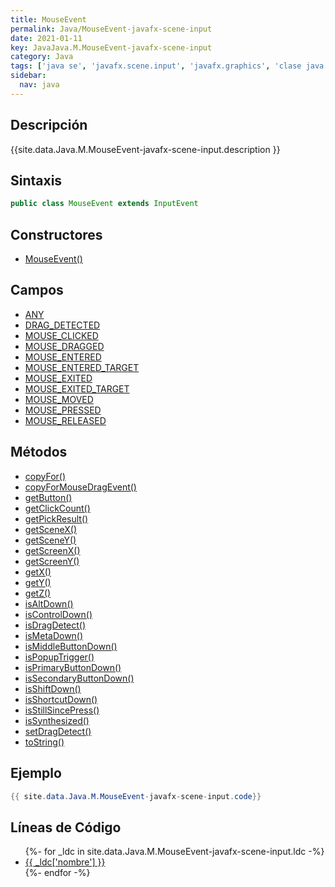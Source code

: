```yaml
---
title: MouseEvent
permalink: Java/MouseEvent-javafx-scene-input
date: 2021-01-11
key: JavaJava.M.MouseEvent-javafx-scene-input
category: Java
tags: ['java se', 'javafx.scene.input', 'javafx.graphics', 'clase java', 'JavaFX 2.0']
sidebar: 
  nav: java
---
```


## Descripción
{{site.data.Java.M.MouseEvent-javafx-scene-input.description }}

## Sintaxis
~~~java
public class MouseEvent extends InputEvent
~~~

## Constructores
* [MouseEvent()](/Java/MouseEvent-javafx-scene-input/MouseEvent/)

## Campos
* [ANY](/Java/MouseEvent-javafx-scene-input/ANY)
* [DRAG_DETECTED](/Java/MouseEvent-javafx-scene-input/DRAG_DETECTED)
* [MOUSE_CLICKED](/Java/MouseEvent-javafx-scene-input/MOUSE_CLICKED)
* [MOUSE_DRAGGED](/Java/MouseEvent-javafx-scene-input/MOUSE_DRAGGED)
* [MOUSE_ENTERED](/Java/MouseEvent-javafx-scene-input/MOUSE_ENTERED)
* [MOUSE_ENTERED_TARGET](/Java/MouseEvent-javafx-scene-input/MOUSE_ENTERED_TARGET)
* [MOUSE_EXITED](/Java/MouseEvent-javafx-scene-input/MOUSE_EXITED)
* [MOUSE_EXITED_TARGET](/Java/MouseEvent-javafx-scene-input/MOUSE_EXITED_TARGET)
* [MOUSE_MOVED](/Java/MouseEvent-javafx-scene-input/MOUSE_MOVED)
* [MOUSE_PRESSED](/Java/MouseEvent-javafx-scene-input/MOUSE_PRESSED)
* [MOUSE_RELEASED](/Java/MouseEvent-javafx-scene-input/MOUSE_RELEASED)

## Métodos
* [copyFor()](/Java/MouseEvent-javafx-scene-input/copyFor)
* [copyForMouseDragEvent()](/Java/MouseEvent-javafx-scene-input/copyForMouseDragEvent)
* [getButton()](/Java/MouseEvent-javafx-scene-input/getButton)
* [getClickCount()](/Java/MouseEvent-javafx-scene-input/getClickCount)
* [getPickResult()](/Java/MouseEvent-javafx-scene-input/getPickResult)
* [getSceneX()](/Java/MouseEvent-javafx-scene-input/getSceneX)
* [getSceneY()](/Java/MouseEvent-javafx-scene-input/getSceneY)
* [getScreenX()](/Java/MouseEvent-javafx-scene-input/getScreenX)
* [getScreenY()](/Java/MouseEvent-javafx-scene-input/getScreenY)
* [getX()](/Java/MouseEvent-javafx-scene-input/getX)
* [getY()](/Java/MouseEvent-javafx-scene-input/getY)
* [getZ()](/Java/MouseEvent-javafx-scene-input/getZ)
* [isAltDown()](/Java/MouseEvent-javafx-scene-input/isAltDown)
* [isControlDown()](/Java/MouseEvent-javafx-scene-input/isControlDown)
* [isDragDetect()](/Java/MouseEvent-javafx-scene-input/isDragDetect)
* [isMetaDown()](/Java/MouseEvent-javafx-scene-input/isMetaDown)
* [isMiddleButtonDown()](/Java/MouseEvent-javafx-scene-input/isMiddleButtonDown)
* [isPopupTrigger()](/Java/MouseEvent-javafx-scene-input/isPopupTrigger)
* [isPrimaryButtonDown()](/Java/MouseEvent-javafx-scene-input/isPrimaryButtonDown)
* [isSecondaryButtonDown()](/Java/MouseEvent-javafx-scene-input/isSecondaryButtonDown)
* [isShiftDown()](/Java/MouseEvent-javafx-scene-input/isShiftDown)
* [isShortcutDown()](/Java/MouseEvent-javafx-scene-input/isShortcutDown)
* [isStillSincePress()](/Java/MouseEvent-javafx-scene-input/isStillSincePress)
* [isSynthesized()](/Java/MouseEvent-javafx-scene-input/isSynthesized)
* [setDragDetect()](/Java/MouseEvent-javafx-scene-input/setDragDetect)
* [toString()](/Java/MouseEvent-javafx-scene-input/toString)

## Ejemplo
~~~java
{{ site.data.Java.M.MouseEvent-javafx-scene-input.code}}
~~~

## Líneas de Código
<ul>
{%- for _ldc in site.data.Java.M.MouseEvent-javafx-scene-input.ldc -%}
   <li>
       <a href="{{_ldc['url'] }}">{{ _ldc['nombre'] }}</a>
   </li>
{%- endfor -%}
</ul>
